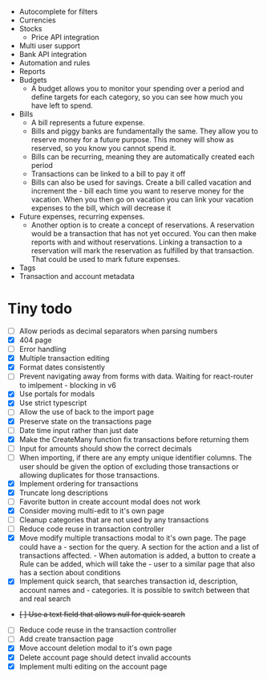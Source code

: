 - Autocomplete for filters
- Currencies
- Stocks
   - Price API integration
- Multi user support
- Bank API integration
- Automation and rules
- Reports
- Budgets
   - A budget allows you to monitor your spending over a period and define targets for each category, so you can see how much you have left to spend.
- Bills
   - A bill represents a future expense.
   - Bills and piggy banks are fundamentally the same. They allow you to reserve money for a future purpose. This money will show as reserved, so you know you cannot spend it.
   - Bills can be recurring, meaning they are automatically created each period
   - Transactions can be linked to a bill to pay it off
   - Bills can also be used for savings. Create a bill called vacation and increment the - bill each time you want to reserve money for the vacation. When you then go on vacation you can link your vacation expenses to the bill, which will decrease it
- Future expenses, recurring expenses.
  - Another option is to create a concept of reservations. A reservation would be a transaction that has not yet occured. You can then make reports with and without reservations. Linking a transaction to a reservation will mark the reservation as fulfilled by that transaction. That could be used to mark future expenses.
- Tags
- Transaction and account metadata

# Tiny todo
- [ ] Allow periods as decimal separators when parsing numbers
- [x] 404 page
- [ ] Error handling
- [x] Multiple transaction editing
- [x] Format dates consistently
- [ ] Prevent navigating away from forms with data. Waiting for react-router to imlpement - blocking in v6
- [x] Use portals for modals
- [x] Use strict typescript
- [ ] Allow the use of back to the import page
- [x] Preserve state on the transactions page
- [ ] Date time input rather than just date
- [x] Make the CreateMany function fix transactions before returning them
- [ ] Input for amounts should show the correct decimals
- [ ] When importing, if there are any empty unique identifier columns. The user should be given the option of excluding those transactions or allowing duplicates for those transactions.
- [x] Implement ordering for transactions
- [x] Truncate long descriptions
- [ ] Favorite button in create account modal does not work
- [x] Consider moving multi-edit to it's own page
- [ ] Cleanup categories that are not used by any transactions
- [ ] Reduce code reuse in transaction controller
- [x] Move modify multiple transactions modal to it's own page. The page could have a - section for the query. A section for the action and a list of transactions affected. - When automation is added, a button to create a Rule can be added, which will take the - user to a similar page that also has a section about conditions
- [x] Implement quick search, that searches transaction id, description, account names and - categories. It is possible to switch between that and real search
- ~~[ ] Use a text field that allows null for quick search~~
- [ ] Reduce code reuse in the transaction controller
- [ ] Add create transaction page
- [x] Move account deletion modal to it's own page
- [x] Delete account page should detect invalid accounts
- [x] Implement multi editing on the account page